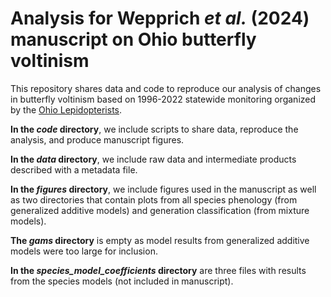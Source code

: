 # Analysis for Wepprich *et al.* (2024) manuscript on Ohio butterfly voltinism

This repository shares data and code to reproduce our analysis of changes in butterfly voltinism based on 1996-2022 statewide monitoring organized by the [Ohio Lepidopterists](https://www.ohiolepidopterists.org/).

**In the *code* directory**, we include scripts to share data, reproduce the analysis, and produce manuscript figures.

**In the *data* directory**, we include raw data and intermediate products described with a metadata file. 

**In the *figures* directory**, we include figures used in the manuscript as well as two directories that contain plots from all species phenology (from generalized additive models) and generation classification (from mixture models).

**The *gams* directory** is empty as model results from generalized additive models were too large for inclusion.

**In the *species_model_coefficients* directory** are three files with results from the species models (not included in manuscript).
